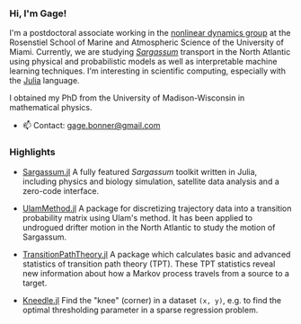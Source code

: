 ### Hi, I'm Gage!

I'm a postdoctoral associate working in the [nonlinear dynamics group](https://nonlinear.earth.miami.edu/people/index.html) at the Rosenstiel School of Marine and Atmospheric Science of the University of Miami. Currently, we are studying [_Sargassum_](https://oceanexplorer.noaa.gov/facts/sargassum.html) transport in the North Atlantic using physical and probabilistic models as well as interpretable machine learning techniques. I'm interesting in scientific computing, especially with the [Julia](https://julialang.org/) language.

I obtained my PhD from the University of Madison-Wisconsin in mathematical physics.

- 📫 Contact: gage.bonner@gmail.com

### Highlights

- [Sargassum.jl](https://github.com/70Gage70/Sargassum.jl) A fully featured *Sargassum* toolkit written in Julia, including physics and biology simulation, satellite data analysis and a zero-code interface.

- [UlamMethod.jl](https://github.com/70Gage70/UlamMethod.jl) A package for discretizing trajectory data into a transition probability matrix using Ulam's method. It has been applied to undrogued drifter motion in the North Atlantic to study the motion of Sargassum.

- [TransitionPathTheory.jl](https://github.com/70Gage70/TransitionPathTheory.jl) A package which calculates basic and advanced statistics of transition path theory (TPT). These TPT statistics reveal new information about how a Markov process travels from a source to a target.

- [Kneedle.jl](https://github.com/70Gage70/Kneedle.jl) Find the "knee" (corner) in a dataset `(x, y)`, e.g. to find the optimal thresholding parameter in a sparse regression problem.

